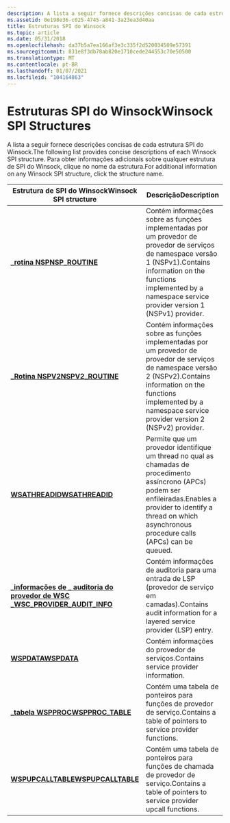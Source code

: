 ```yaml
---
description: A lista a seguir fornece descrições concisas de cada estrutura SPI do Winsock. Para obter informações adicionais sobre qualquer estrutura de SPI do Winsock, clique no nome da estrutura.
ms.assetid: 0e198e36-c025-4745-a841-3a23ea3d40aa
title: Estruturas SPI do Winsock
ms.topic: article
ms.date: 05/31/2018
ms.openlocfilehash: da37b5a7ea166af3e3c335f2d520034509e57391
ms.sourcegitcommit: 831e8f3db78ab820e1710cede244553c70e50500
ms.translationtype: MT
ms.contentlocale: pt-BR
ms.lasthandoff: 01/07/2021
ms.locfileid: "104164863"
---
```

# <a name="winsock-spi-structures"></a><span data-ttu-id="4710b-104">Estruturas SPI do Winsock</span><span class="sxs-lookup"><span data-stu-id="4710b-104">Winsock SPI Structures</span></span>

<span data-ttu-id="4710b-105">A lista a seguir fornece descrições concisas de cada estrutura SPI do Winsock.</span><span class="sxs-lookup"><span data-stu-id="4710b-105">The following list provides concise descriptions of each Winsock SPI structure.</span></span> <span data-ttu-id="4710b-106">Para obter informações adicionais sobre qualquer estrutura de SPI do Winsock, clique no nome da estrutura.</span><span class="sxs-lookup"><span data-stu-id="4710b-106">For additional information on any Winsock SPI structure, click the structure name.</span></span>



| <span data-ttu-id="4710b-107">Estrutura de SPI do Winsock</span><span class="sxs-lookup"><span data-stu-id="4710b-107">Winsock SPI structure</span></span>                                         | <span data-ttu-id="4710b-108">Descrição</span><span class="sxs-lookup"><span data-stu-id="4710b-108">Description</span></span>                                                                                                   |
|---------------------------------------------------------------|---------------------------------------------------------------------------------------------------------------|
| [<span data-ttu-id="4710b-109">**\_rotina NSP**</span><span class="sxs-lookup"><span data-stu-id="4710b-109">**NSP\_ROUTINE**</span></span>](/windows/desktop/api/Ws2spi/ns-ws2spi-nsp_routine)                           | <span data-ttu-id="4710b-110">Contém informações sobre as funções implementadas por um provedor de provedor de serviços de namespace versão 1 (NSPv1).</span><span class="sxs-lookup"><span data-stu-id="4710b-110">Contains information on the functions implemented by a namespace service provider version 1 (NSPv1) provider.</span></span> |
| [<span data-ttu-id="4710b-111">**\_Rotina NSPV2**</span><span class="sxs-lookup"><span data-stu-id="4710b-111">**NSPV2\_ROUTINE**</span></span>](/windows/desktop/api/Ws2spi/ns-ws2spi-nspv2_routine)                       | <span data-ttu-id="4710b-112">Contém informações sobre as funções implementadas por um provedor de provedor de serviços de namespace versão 2 (NSPv2).</span><span class="sxs-lookup"><span data-stu-id="4710b-112">Contains information on the functions implemented by a namespace service provider version 2 (NSPv2) provider.</span></span> |
| [<span data-ttu-id="4710b-113">**WSATHREADID**</span><span class="sxs-lookup"><span data-stu-id="4710b-113">**WSATHREADID**</span></span>](/windows/desktop/api/Ws2spi/ns-ws2spi-wsathreadid)                          | <span data-ttu-id="4710b-114">Permite que um provedor identifique um thread no qual as chamadas de procedimento assíncrono (APCs) podem ser enfileiradas.</span><span class="sxs-lookup"><span data-stu-id="4710b-114">Enables a provider to identify a thread on which asynchronous procedure calls (APCs) can be queued.</span></span>           |
| [<span data-ttu-id="4710b-115">**\_informações de \_ auditoria do provedor de WSC \_**</span><span class="sxs-lookup"><span data-stu-id="4710b-115">**WSC\_PROVIDER\_AUDIT\_INFO**</span></span>](/windows/desktop/api/Ws2spi/ns-ws2spi-wsc_provider_audit_info) | <span data-ttu-id="4710b-116">Contém informações de auditoria para uma entrada de LSP (provedor de serviço em camadas).</span><span class="sxs-lookup"><span data-stu-id="4710b-116">Contains audit information for a layered service provider (LSP) entry.</span></span>                                        |
| [<span data-ttu-id="4710b-117">**WSPDATA**</span><span class="sxs-lookup"><span data-stu-id="4710b-117">**WSPDATA**</span></span>](/windows/desktop/api/Ws2spi/ns-ws2spi-wspdata)                                  | <span data-ttu-id="4710b-118">Contém informações do provedor de serviços.</span><span class="sxs-lookup"><span data-stu-id="4710b-118">Contains service provider information.</span></span>                                                                        |
| [<span data-ttu-id="4710b-119">**\_tabela WSPPROC**</span><span class="sxs-lookup"><span data-stu-id="4710b-119">**WSPPROC\_TABLE**</span></span>](/windows/desktop/api/Ws2spi/ns-ws2spi-wspproc_table)                       | <span data-ttu-id="4710b-120">Contém uma tabela de ponteiros para funções de provedor de serviço.</span><span class="sxs-lookup"><span data-stu-id="4710b-120">Contains a table of pointers to service provider functions.</span></span>                                                   |
| [<span data-ttu-id="4710b-121">**WSPUPCALLTABLE**</span><span class="sxs-lookup"><span data-stu-id="4710b-121">**WSPUPCALLTABLE**</span></span>](/windows/desktop/api/Ws2spi/ns-ws2spi-wspupcalltable)                      | <span data-ttu-id="4710b-122">Contém uma tabela de ponteiros para funções de chamada de provedor de serviço.</span><span class="sxs-lookup"><span data-stu-id="4710b-122">Contains a table of pointers to service provider upcall functions.</span></span>                                            |



 

 

 



